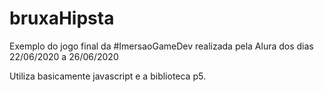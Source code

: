 # bruxaHipsta
Exemplo do jogo final da #ImersaoGameDev realizada pela Alura dos dias 22/06/2020 a 26/06/2020

Utiliza basicamente javascript e a biblioteca p5.

